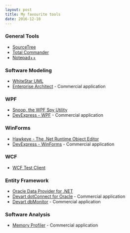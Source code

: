```yaml
---
layout: post
title: My favourite tools
date: 2016-12-10
---
```


### General Tools

  * [SourceTree](https://www.sourcetreeapp.com/ "SourceTree")
  * [Total Commander](https://www.ghisler.com/ "Total Commander")
  * [Notepad++](https://notepad-plus-plus.org/ "Notepad++")

### Software Modeling

  * [WhiteStar UML](https://sourceforge.net/projects/whitestaruml/ "WhiteStar UML")
  * [Enterprise Architect](http://www.sparxsystems.com.au/ "Enterprise Architect") - Commercial application

### WPF

  * [Snoop, the WPF Spy Utility](https://snoopwpf.codeplex.com/ "Snoop, the WPF Spy Utility")
  * [DevExpress - WPF](https://www.devexpress.com/products/net/controls/wpf/ "DevExpress WPF") - Commercial application

### WinForms

  * [Hawkeye - The .Net Runtime Object Editor](http://hawkeye.codeplex.com/ "Hawkeye - The .Net Runtime Object Editor")
  * [DevExpress - WinForms](https://www.devexpress.com/products/net/controls/winforms/ "DevExpress WinForms") - Commercial application

### WCF

  * [WCF Test Client](https://msdn.microsoft.com/en-us/library/bb552364(v=vs.110).aspx "WCF Test Client")

### Entity Framework

  * [Oracle Data Provider for .NET](http://www.oracle.com/technetwork/topics/dotnet/index-085163.html "Oracle Data Provider for .NET")
  * [Devart dotConnect for Oracle](https://www.devart.com/dotconnect/oracle/ "Devart dotConnect for Oracle") - Commercial application
  * [Devart dbMonitor](https://www.devart.com/dbmonitor/ "Devart dbMonitor") - Commercial application

### Software Analysis

  * [Memory Profiler](http://memprofiler.com/ "Memory Profiler") - Commercial application